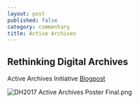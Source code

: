 ```yaml
---
layout: post
published: false
category: commentary
title: Active Archives
---
```

## Rethinking Digital Archives



Active Archives Initiative [Blogpost](http://hyperstudio.mit.edu/blog/blog-research/introducing-the-active-archives-initiative-making-stories-within-the-archive/)


![DH2017 Active Archives Poster Final.png]({{site.baseurl}}/assets/DH2017%20Active%20Archives%20Poster%20Final.png)